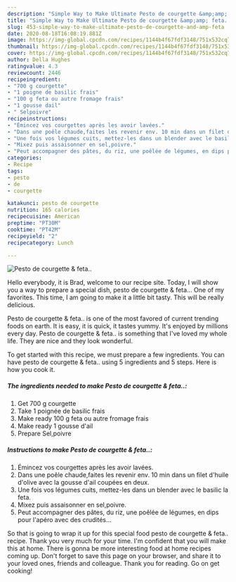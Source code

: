 ```yaml
---
description: "Simple Way to Make Ultimate Pesto de courgette &amp;amp; feta.."
title: "Simple Way to Make Ultimate Pesto de courgette &amp;amp; feta.."
slug: 453-simple-way-to-make-ultimate-pesto-de-courgette-and-amp-feta
date: 2020-08-18T16:08:19.881Z
image: https://img-global.cpcdn.com/recipes/1144b4f67fdf3148/751x532cq70/pesto-de-courgette-feta-photo-principale-de-la-recette.jpg
thumbnail: https://img-global.cpcdn.com/recipes/1144b4f67fdf3148/751x532cq70/pesto-de-courgette-feta-photo-principale-de-la-recette.jpg
cover: https://img-global.cpcdn.com/recipes/1144b4f67fdf3148/751x532cq70/pesto-de-courgette-feta-photo-principale-de-la-recette.jpg
author: Della Hughes
ratingvalue: 4.3
reviewcount: 2446
recipeingredient:
- "700 g courgette"
- "1 poigne de basilic frais"
- "100 g feta ou autre fromage frais"
- "1 gousse dail"
- " Selpoivre"
recipeinstructions:
- "Émincez vos courgettes après les avoir lavées."
- "Dans une poêle chaude,faites les revenir env. 10 min dans un filet d&#39;huile d&#39;olive avec la gousse d&#39;ail coupées en deux."
- "Une fois vos légumes cuits, mettez-les dans un blender avec le basilic la feta."
- "Mixez puis assaisonner en sel,poivre."
- "Peut accompagner des pâtes, du riz, une poêlée de légumes, en dips pour l&#39;apéro avec des crudités..."
categories:
- Recipe
tags:
- pesto
- de
- courgette

katakunci: pesto de courgette 
nutrition: 165 calories
recipecuisine: American
preptime: "PT30M"
cooktime: "PT42M"
recipeyield: "2"
recipecategory: Lunch

---
```



![Pesto de courgette &amp; feta..](https://img-global.cpcdn.com/recipes/1144b4f67fdf3148/751x532cq70/pesto-de-courgette-feta-photo-principale-de-la-recette.jpg)

Hello everybody, it is Brad, welcome to our recipe site. Today, I will show you a way to prepare a special dish, pesto de courgette &amp; feta... One of my favorites. This time, I am going to make it a little bit tasty. This will be really delicious.



Pesto de courgette &amp; feta.. is one of the most favored of current trending foods on earth. It is easy, it is quick, it tastes yummy. It's enjoyed by millions every day. Pesto de courgette &amp; feta.. is something that I've loved my whole life. They are nice and they look wonderful.


To get started with this recipe, we must prepare a few ingredients. You can have pesto de courgette &amp; feta.. using 5 ingredients and 5 steps. Here is how you cook it.

<!--inarticleads1-->

##### The ingredients needed to make Pesto de courgette &amp; feta..:

1. Get 700 g courgette
1. Take 1 poignée de basilic frais
1. Make ready 100 g feta ou autre fromage frais
1. Make ready 1 gousse d&#39;ail
1. Prepare  Sel,poivre




<!--inarticleads2-->

##### Instructions to make Pesto de courgette &amp; feta..:

1. Émincez vos courgettes après les avoir lavées.
1. Dans une poêle chaude,faites les revenir env. 10 min dans un filet d&#39;huile d&#39;olive avec la gousse d&#39;ail coupées en deux.
1. Une fois vos légumes cuits, mettez-les dans un blender avec le basilic la feta.
1. Mixez puis assaisonner en sel,poivre.
1. Peut accompagner des pâtes, du riz, une poêlée de légumes, en dips pour l&#39;apéro avec des crudités...




So that is going to wrap it up for this special food pesto de courgette &amp; feta.. recipe. Thank you very much for your time. I'm confident that you will make this at home. There is gonna be more interesting food at home recipes coming up. Don't forget to save this page on your browser, and share it to your loved ones, friends and colleague. Thank you for reading. Go on get cooking!
